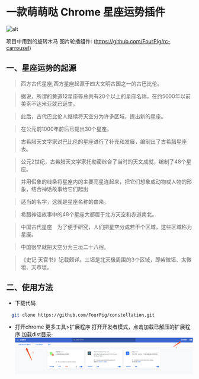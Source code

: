# 一款萌萌哒 Chrome 星座运势插件
![alt](./pic/constellation.gif)

项目中用到的旋转木马 图片轮播组件: (https://github.com/FourPig/rc-carrousel)

## 一、星座运势的起源
>  西方古代星座,西方星座起源于四大文明古国之一的古巴比伦。

>  据说，所谓的黄道12星座等总共有20个以上的星座名称，在约5000年以前美索不达米亚就已诞生。

>  此后，古代巴比伦人继续将天空分为许多区域，提出新的星座。

>  在公元前1000年前后已提出30个星座。　

>  古希腊天文学家对巴比伦的星座进行了补充和发展，编制出了古希腊星座表。

>  公元2世纪，古希腊天文学家托勒密综合了当时的天文成就，编制了48个星座。

>  并用假象的线条将星座内的主要亮星连起来，把它们想象成动物或人物的形象，结合神话故事给它们起出

>  适当的名字，这就是星座名称的由来。

>  希腊神话故事中的48个星座大都居于北方天空和赤道南北。

>  中国古代星座　为了便于研究，人们把星空分成若干个区域，这些区域称为星座。

>  中国很早就把天空分为三垣二十八宿。

> 《史记·天官书》记载颇详。三垣是北天极周围的3个区域，即紫微垣、太微垣、天市垣。

## 二、使用方法

* 下载代码
```bash
  git clone https://github.com/FourPig/constellation.git

```

* 打开chrome 更多工具>扩展程序 打开开发者模式，点击加载已解压的扩展程序 加载dist目录·
![alt](./pic/chrome插件使用.png)

